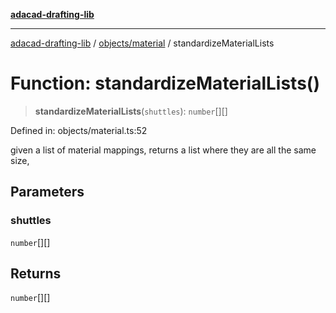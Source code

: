 [**adacad-drafting-lib**](../../../README.md)

***

[adacad-drafting-lib](../../../modules.md) / [objects/material](../README.md) / standardizeMaterialLists

# Function: standardizeMaterialLists()

> **standardizeMaterialLists**(`shuttles`): `number`[][]

Defined in: objects/material.ts:52

given a list of material mappings, returns a list where they are all the same size,

## Parameters

### shuttles

`number`[][]

## Returns

`number`[][]
